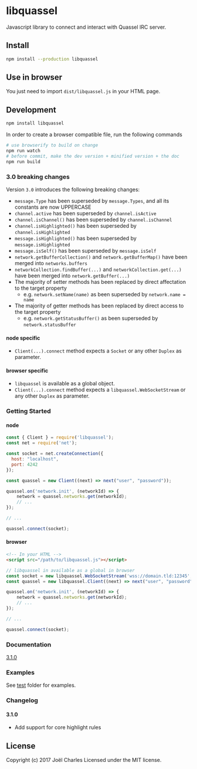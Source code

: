 # libquassel
Javascript library to connect and interact with Quassel IRC server.

## Install
```sh
npm install --production libquassel
```

## Use in browser
You just need to import `dist/libquassel.js` in your HTML page.

## Development
```sh
npm install libquassel
```

In order to create a browser compatible file, run the following commands
```sh
# use browserify to build on change
npm run watch
# before commit, make the dev version + minified version + the doc
npm run build
```

### 3.0 breaking changes
Version `3.0` introduces the following breaking changes:

- `message.Type` has been superseded by `message.Types`, and all its constants are now UPPERCASE
- `channel.active` has been superseded by `channel.isActive`
- `channel.isChannel()` has been superseded by `channel.isChannel`
- `channel.isHighlighted()` has been superseded by `channel.isHighlighted`
- `message.isHighlighted()` has been superseded by `message.isHighlighted`
- `message.isSelf()` has been superseded by `message.isSelf`
- `network.getBufferCollection()` and `network.getBufferMap()` have been merged into `networks.buffers`
- `networkCollection.findBuffer(...)` and `networkCollection.get(...)` have been merged into `network.getBuffer(...)`
- The majority of setter methods has been replaced by direct affectation to the target property
  - e.g. `network.setName(name)` as been superseded by `network.name = name`
- The majority of getter methods has been replaced by direct access to the target property
  - e.g. `network.getStatusBuffer()` as been superseded by `network.statusBuffer`

#### node specific
- `Client(...).connect` method expects a `Socket` or any other `Duplex` as parameter.

#### browser specific
- `libquassel` is available as a global object.
- `Client(...).connect` method expects a `libquassel.WebSocketStream` or any other `Duplex` as parameter.

### Getting Started
#### node
```javascript
const { Client } = require('libquassel');
const net = require('net');

const socket = net.createConnection({
  host: "localhost",
  port: 4242
});

const quassel = new Client((next) => next("user", "password"));

quassel.on('network.init', (networkId) => {
    network = quassel.networks.get(networkId);
    // ...
});

// ...

quassel.connect(socket);
```

#### browser
```html
<!-- In your HTML -->
<script src="/path/to/libquassel.js"></script>
```
```javascript
// libquassel in available as a global in browser
const socket = new libquassel.WebSocketStream('wss://domain.tld:12345', ['binary', 'base64']);
const quassel = new libquassel.Client((next) => next("user", "password"));

quassel.on('network.init', (networkId) => {
    network = quassel.networks.get(networkId);
    // ...
});

// ...

quassel.connect(socket);
```

### Documentation
[3.1.0](https://magne4000.github.com/libquassel/3.1.0 "libquassel 3.1.0 documentation")

### Examples
See [test](test) folder for examples.

### Changelog

#### 3.1.0
- Add support for core highlight rules

## License
Copyright (c) 2017 Joël Charles
Licensed under the MIT license.

